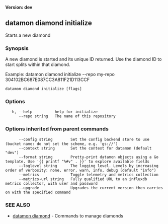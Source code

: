 **Version: dev**

## datamon diamond initialize

Starts a new diamond

### Synopsis

A new diamond is started and its unique ID returned. Use the diamond ID to start splits within that diamond.

Example:
datamon diamond initialize --repo my-repo
304102BC687E087CC3A811F21D113CCF


```
datamon diamond initialize [flags]
```

### Options

```
  -h, --help          help for initialize
      --repo string   The name of this repository
```

### Options inherited from parent commands

```
      --config string        Set the config backend store to use (bucket name: do not set the scheme, e.g. 'gs://')
      --context string       Set the context for datamon (default "dev")
      --format string        Pretty-print datamon objects using a Go template. Use '{{ printf "%#v" . }}' to explore available fields
      --loglevel string      The logging level. Levels by increasing order of verbosity: none, error, warn, info, debug (default "info")
      --metrics              Toggle telemetry and metrics collection
      --metrics-url string   Fully qualified URL to an influxdb metrics collector, with user and password
      --upgrade              Upgrades the current version then carries on with the specified command
```

### SEE ALSO

* [datamon diamond](datamon_diamond.md)	 - Commands to manage diamonds

